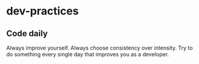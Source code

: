 # dev-practices

## Code daily

Always improve yourself. Always choose consistency over intensity. Try to do something every single day that improves you as a developer.
